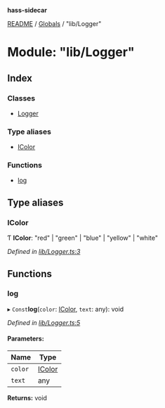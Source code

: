**hass-sidecar**

[README](../README.md) / [Globals](../globals.md) / "lib/Logger"

# Module: "lib/Logger"

## Index

### Classes

* [Logger](../classes/_lib_logger_.logger.md)

### Type aliases

* [IColor](_lib_logger_.md#icolor)

### Functions

* [log](_lib_logger_.md#log)

## Type aliases

### IColor

Ƭ  **IColor**: \"red\" \| \"green\" \| \"blue\" \| \"yellow\" \| \"white\"

*Defined in [lib/Logger.ts:3](https://github.com/danitetus/hass-sidecar/blob/b9c468b/src/lib/Logger.ts#L3)*

## Functions

### log

▸ `Const`**log**(`color`: [IColor](_lib_logger_.md#icolor), `text`: any): void

*Defined in [lib/Logger.ts:5](https://github.com/danitetus/hass-sidecar/blob/b9c468b/src/lib/Logger.ts#L5)*

#### Parameters:

Name | Type |
------ | ------ |
`color` | [IColor](_lib_logger_.md#icolor) |
`text` | any |

**Returns:** void
